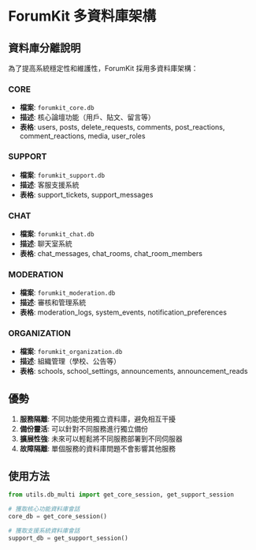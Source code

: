 # ForumKit 多資料庫架構

## 資料庫分離說明

為了提高系統穩定性和維護性，ForumKit 採用多資料庫架構：

### CORE
- **檔案**: `forumkit_core.db`
- **描述**: 核心論壇功能（用戶、貼文、留言等）
- **表格**: users, posts, delete_requests, comments, post_reactions, comment_reactions, media, user_roles

### SUPPORT
- **檔案**: `forumkit_support.db`
- **描述**: 客服支援系統
- **表格**: support_tickets, support_messages

### CHAT
- **檔案**: `forumkit_chat.db`
- **描述**: 聊天室系統
- **表格**: chat_messages, chat_rooms, chat_room_members

### MODERATION
- **檔案**: `forumkit_moderation.db`
- **描述**: 審核和管理系統
- **表格**: moderation_logs, system_events, notification_preferences

### ORGANIZATION
- **檔案**: `forumkit_organization.db`
- **描述**: 組織管理（學校、公告等）
- **表格**: schools, school_settings, announcements, announcement_reads

## 優勢

1. **服務隔離**: 不同功能使用獨立資料庫，避免相互干擾
2. **備份靈活**: 可以針對不同服務進行獨立備份
3. **擴展性強**: 未來可以輕鬆將不同服務部署到不同伺服器
4. **故障隔離**: 單個服務的資料庫問題不會影響其他服務

## 使用方法

```python
from utils.db_multi import get_core_session, get_support_session

# 獲取核心功能資料庫會話
core_db = get_core_session()

# 獲取支援系統資料庫會話
support_db = get_support_session()
```

